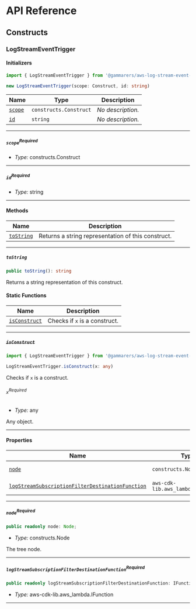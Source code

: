 # API Reference <a name="API Reference" id="api-reference"></a>

## Constructs <a name="Constructs" id="Constructs"></a>

### LogStreamEventTrigger <a name="LogStreamEventTrigger" id="@gammarers/aws-log-stream-event-trigger.LogStreamEventTrigger"></a>

#### Initializers <a name="Initializers" id="@gammarers/aws-log-stream-event-trigger.LogStreamEventTrigger.Initializer"></a>

```typescript
import { LogStreamEventTrigger } from '@gammarers/aws-log-stream-event-trigger'

new LogStreamEventTrigger(scope: Construct, id: string)
```

| **Name** | **Type** | **Description** |
| --- | --- | --- |
| <code><a href="#@gammarers/aws-log-stream-event-trigger.LogStreamEventTrigger.Initializer.parameter.scope">scope</a></code> | <code>constructs.Construct</code> | *No description.* |
| <code><a href="#@gammarers/aws-log-stream-event-trigger.LogStreamEventTrigger.Initializer.parameter.id">id</a></code> | <code>string</code> | *No description.* |

---

##### `scope`<sup>Required</sup> <a name="scope" id="@gammarers/aws-log-stream-event-trigger.LogStreamEventTrigger.Initializer.parameter.scope"></a>

- *Type:* constructs.Construct

---

##### `id`<sup>Required</sup> <a name="id" id="@gammarers/aws-log-stream-event-trigger.LogStreamEventTrigger.Initializer.parameter.id"></a>

- *Type:* string

---

#### Methods <a name="Methods" id="Methods"></a>

| **Name** | **Description** |
| --- | --- |
| <code><a href="#@gammarers/aws-log-stream-event-trigger.LogStreamEventTrigger.toString">toString</a></code> | Returns a string representation of this construct. |

---

##### `toString` <a name="toString" id="@gammarers/aws-log-stream-event-trigger.LogStreamEventTrigger.toString"></a>

```typescript
public toString(): string
```

Returns a string representation of this construct.

#### Static Functions <a name="Static Functions" id="Static Functions"></a>

| **Name** | **Description** |
| --- | --- |
| <code><a href="#@gammarers/aws-log-stream-event-trigger.LogStreamEventTrigger.isConstruct">isConstruct</a></code> | Checks if `x` is a construct. |

---

##### ~~`isConstruct`~~ <a name="isConstruct" id="@gammarers/aws-log-stream-event-trigger.LogStreamEventTrigger.isConstruct"></a>

```typescript
import { LogStreamEventTrigger } from '@gammarers/aws-log-stream-event-trigger'

LogStreamEventTrigger.isConstruct(x: any)
```

Checks if `x` is a construct.

###### `x`<sup>Required</sup> <a name="x" id="@gammarers/aws-log-stream-event-trigger.LogStreamEventTrigger.isConstruct.parameter.x"></a>

- *Type:* any

Any object.

---

#### Properties <a name="Properties" id="Properties"></a>

| **Name** | **Type** | **Description** |
| --- | --- | --- |
| <code><a href="#@gammarers/aws-log-stream-event-trigger.LogStreamEventTrigger.property.node">node</a></code> | <code>constructs.Node</code> | The tree node. |
| <code><a href="#@gammarers/aws-log-stream-event-trigger.LogStreamEventTrigger.property.logStreamSubscriptionFilterDestinationFunction">logStreamSubscriptionFilterDestinationFunction</a></code> | <code>aws-cdk-lib.aws_lambda.IFunction</code> | *No description.* |

---

##### `node`<sup>Required</sup> <a name="node" id="@gammarers/aws-log-stream-event-trigger.LogStreamEventTrigger.property.node"></a>

```typescript
public readonly node: Node;
```

- *Type:* constructs.Node

The tree node.

---

##### `logStreamSubscriptionFilterDestinationFunction`<sup>Required</sup> <a name="logStreamSubscriptionFilterDestinationFunction" id="@gammarers/aws-log-stream-event-trigger.LogStreamEventTrigger.property.logStreamSubscriptionFilterDestinationFunction"></a>

```typescript
public readonly logStreamSubscriptionFilterDestinationFunction: IFunction;
```

- *Type:* aws-cdk-lib.aws_lambda.IFunction

---





